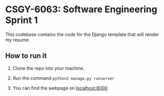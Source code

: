# CSGY-6063: Software Engineering Sprint 1

This codebase contains the code for the Django template that will render my resume.

## How to run it

1. Clone the repo into your machine.

2. Run the command `python3 manage.py runserver`

3. You can find the webpage on [localhost:8000](http://localhost:8000/)